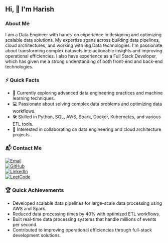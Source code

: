 ## Hi, 👋 I'm Harish

### About Me
I am a Data Engineer with hands-on experience in designing and optimizing scalable data solutions. My expertise spans across building data pipelines, cloud architectures, and working with Big Data technologies. I'm passionate about transforming complex datasets into actionable insights and improving operational efficiencies. I also have experience as a Full Stack Developer, which has given me a strong understanding of both front-end and back-end technologies.

### ⚡️ Quick Facts
- 🌱 Currently exploring advanced data engineering practices and machine learning techniques.
- 💻 Passionate about solving complex data problems and optimizing data workflows.
- 🛠️ Skilled in Python, SQL, AWS, Spark, Docker, Kubernetes, and various ETL tools.
- 👀 Interested in collaborating on data engineering and cloud architecture projects.

### 📬 Contact Me
[![Email](https://img.shields.io/badge/Email-Harish-red?style=flat-square&logo=gmail&logoColor=white)](mailto:harish.naidu0207@gmail.com)  
[![GitHub](https://img.shields.io/badge/GitHub-harishnaidugaddam-lightgrey?style=flat-square&logo=github)](https://github.com/harishnaidugaddam)  
[![LinkedIn](https://img.shields.io/badge/LinkedIn-Harish_Naidu-blue?style=flat-square&logo=linkedin)](https://linkedin.com/in/g-harish-naidu)  
[![LeetCode](https://img.shields.io/badge/LeetCode-harishnaidugaddam-orange?style=flat-square&logo=leetcode)](https://leetcode.com/u/harishnaidugaddam/)


### 🏆 Quick Achievements
- Developed scalable data pipelines for large-scale data processing using AWS and Spark.
- Reduced data processing times by 40% with optimized ETL workflows.
- Built real-time data processing systems that handle millions of events per second.
- Contributed to improving operational efficiencies through full-stack development solutions.
